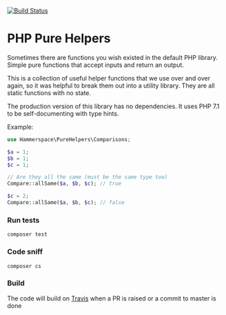 [![Build Status](https://travis-ci.org/hammerspacecouk/php-pure-helpers.svg?branch=master)](https://travis-ci.org/hammerspacecouk/php-pure-helpers)


# PHP Pure Helpers

Sometimes there are functions you wish existed in the default PHP library. Simple pure functions that accept inputs and return an output.

This is a collection of useful helper functions that we use over and over again, so it was helpful to break them out into a utility library. They are all static functions with no state.

The production version of this library has no dependencies. It uses PHP 7.1 to be self-documenting with type hints.

Example:

```php
use Hammerspace\PureHelpers\Comparisons;

$a = 1;
$b = 1;
$c = 1;

// Are they all the same (must be the same type too)
Compare::allSame($a, $b, $c); // true

$c = 2;
Compare::allSame($a, $b, $c); // false
```

### Run tests
`composer test`

### Code sniff
`composer cs`

### Build
The code will build on [Travis](https://travis-ci.org/hammerspacecouk/php-pure-helpers) when a PR is raised or a commit to master is done
